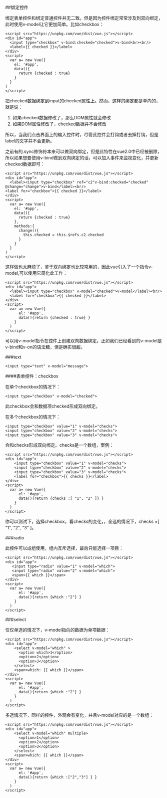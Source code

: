 ##绑定控件

绑定表单控件和绑定普通控件并无二致。但是因为控件绑定常常涉及到双向绑定，此时使用v-model让它更加简单。比如checkbox：

    <script src="https://unpkg.com/vue/dist/vue.js"></script>
    <div id="app">
      <input type="checkbox" v-bind:checked="checked">v-bind<br><br/>
      <label>{{ checked }}</label>
    </div>
    <script>
      var a= new Vue({
        el: '#app',
        data(){
          return {checked : true} 
        }
      }
    )
    </script> 

把checked数据绑定到input的checked属性上。然而，这样的绑定都是单向的，就是说：

1. 如果checked数据修改了，那么DOM属性就会修改
2. 如果DOM属性修改了，checked数据并不会修改

所以，当我们点击界面上的输入控件时，尽管此控件会打钩或者去掉打钩，但是label的文字并不会更新。

之前有的.sync修饰符本来可以做双向绑定，但是此特性在vue2.0中已经被删除，所以如果想要使用v-bind做到双向绑定的话，可以加入事件来监视变化，并更新checked数据即可：

    <script src="https://unpkg.com/vue/dist/vue.js"></script>
    <div id="app">
      <label><input type="checkbox" ref="c2"v-bind:checked="checked" @change="change">v-bind</label><br/>
    <label for="checkbox">{{ checked }}</label>
    </div>
    <script>
      var a= new Vue({
        el: '#app',
        data(){
          return {checked : true} 
        },
        methods:{
          change(){
            this.checked = this.$refs.c2.checked
          }
        }
      }
    )
    </script> 


这样做也太麻烦了，鉴于双向绑定也比较常用的，因此vue引入了一个指令v-model,可以使用它简化此工作：


    <script src="https://unpkg.com/vue/dist/vue.js"></script>
    <div id="app">
      <label><input type="checkbox" v-model="checked">v-model</label><br/>
      <label for="checkbox">{{ checked }}</label>
    </div>
    <script>
      var a= new Vue({
          el: '#app',
          data(){return {checked : true} }
        }
      )
    </script> 

可以用v-model指令在控件上创建双向数据绑定。正如我们已经看到的v-model是v-bind和v-on的语法糖，但是确实很甜。


###text


    <input type="text" v-model="message">


####表单控件：checkbox

在单个checkbox的情况下：

    <input type="checkbox" v-model="checked">

此checkbox会和数据项checked形成双向绑定。

在多个checkbox的情况下：

    <input type="checkbox" value="1" v-model="checks">
    <input type="checkbox" value="2" v-model="checks">
    <input type="checkbox" value="3" v-model="checks">

会和checks形成双向绑定。checks是一个数组，案例：

    <script src="https://unpkg.com/vue/dist/vue.js"></script>
    <div id="app">
        <input type="checkbox" value="1" v-model="checks">
        <input type="checkbox" value="2" v-model="checks">
        <input type="checkbox" value="3" v-model="checks">
        <label for="checkbox">{{ checks }}</label>
    </div>
    <script>
      var a= new Vue({
          el: '#app',
          data(){return {checks :[ "1", "2" ]} }
        }
      )
    </script> 

你可以测试下，选择checkbox，看checks的变化，，全选的情况下，checks =[ "1", "2", "3" ]。


###radio

此控件可以成组使用，组内互斥选择，最后只能选择一项目：

    <script src="https://unpkg.com/vue/dist/vue.js"></script>
    <div id="app">
       <input type="radio" value="1" v-model="which">
       <input type="radio" value="2" v-model="which">
       <span>{{ which }}</span>
    </div>
    <script>
      var a= new Vue({
          el: '#app',
          data(){return {which :"2"} }
        }
      )
    </script> 

###select

仅仅单选的情况下，v-model指向的数据为单项数据：

    <script src="https://unpkg.com/vue/dist/vue.js"></script>
    <div id="app">
        <select v-model="which" >
          <option which>1</option>
          <option>2</option>
          <option>3</option>
        </select>
        <span>which: {{ which }}</span>
    </div>
    <script>
      var a= new Vue({
          el: '#app',
          data(){return {which :"2"} }
        }
      )
    </script> 

多选情况下，同样的控件，外观会有变化，并且v-model对应的是一个数组：

    <script src="https://unpkg.com/vue/dist/vue.js"></script>
    <div id="app">
        <select v-model="which" multiple>
          <option>1</option>
          <option>2</option>
          <option>3</option>
        </select>
        <span>which: {{ which }}</span>
    </div>
    <script>
      var a= new Vue({
          el: '#app',
          data(){return {which :["2","3"] } } 
        }
      )
    </script> 


